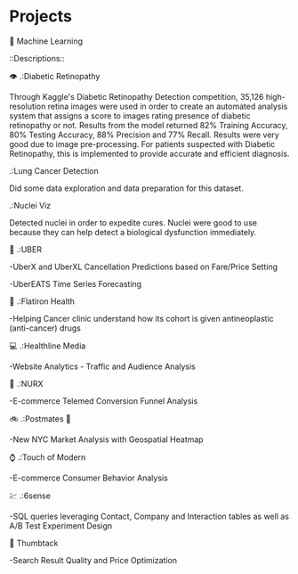 # Projects
:robot: Machine Learning

::Descriptions::

:eye: .:Diabetic Retinopathy

Through	Kaggle's	Diabetic	Retinopathy	Detection	competition, 35,126	high-resolution retina images were used in	order	to	create	an	automated	analysis	system	that	assigns	a	score	to	images rating	presence	of	diabetic	retinopathy or not. Results	from	the	model	returned	82%	Training	Accuracy,	80%	Testing	Accuracy,	88%	Precision and	77%	Recall.	Results	were	very	good	due	to	image	pre-processing.	For	patients	suspected with	Diabetic	Retinopathy,	this	is	implemented	to	provide	accurate	and	efficient	diagnosis.	

.:Lung Cancer Detection

Did some data exploration and data preparation for this dataset.

.:Nuclei Viz

Detected nuclei in order to expedite cures. Nuclei were good to use because they can help detect a biological dysfunction immediately.
                                                                                                                                                                                                                               
:car: .:UBER

-UberX and UberXL Cancellation Predictions based on Fare/Price Setting

-UberEATS Time Series Forecasting

:hospital: .:Flatiron Health

-Helping Cancer clinic understand how its cohort is given antineoplastic (anti-cancer) drugs

:computer: .:Healthline Media

-Website Analytics - Traffic and Audience Analysis

:pill: .:NURX

-E-commerce Telemed Conversion Funnel Analysis

:bike: .:Postmates :taco:

-New NYC Market Analysis with Geospatial Heatmap

:watch: .:Touch of Modern

-E-commerce Consumer Behavior Analysis

:chart: .:6sense

-SQL queries leveraging Contact, Company and Interaction tables as well as A/B Test Experiment Design

:hammer: Thumbtack 

-Search Result Quality and Price Optimization


